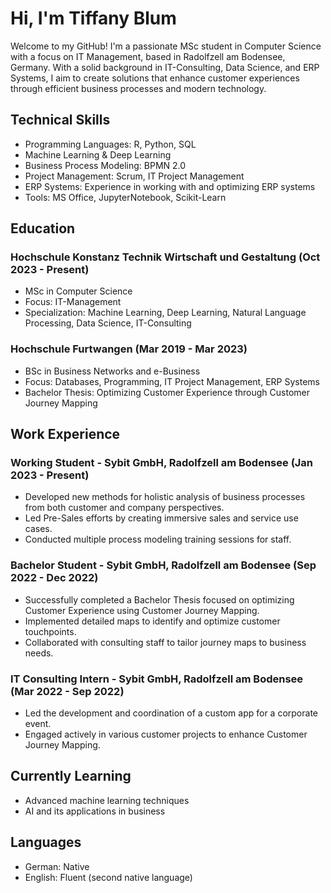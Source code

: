 # Hi, I'm Tiffany Blum 

Welcome to my GitHub! I'm a passionate MSc student in Computer Science with a focus on IT Management, based in Radolfzell am Bodensee, Germany. 
With a solid background in IT-Consulting, Data Science, and ERP Systems, I aim to create solutions that enhance customer experiences through efficient business processes and modern technology.

##  Technical Skills
- Programming Languages: R, Python, SQL
- Machine Learning & Deep Learning
- Business Process Modeling: BPMN 2.0
- Project Management: Scrum, IT Project Management
- ERP Systems: Experience in working with and optimizing ERP systems
- Tools: MS Office, JupyterNotebook, Scikit-Learn

## Education
### Hochschule Konstanz Technik Wirtschaft und Gestaltung (Oct 2023 - Present)
- MSc in Computer Science
- Focus: IT-Management
- Specialization: Machine Learning, Deep Learning, Natural Language Processing, Data Science, IT-Consulting
### Hochschule Furtwangen (Mar 2019 - Mar 2023)
- BSc in Business Networks and e-Business
- Focus: Databases, Programming, IT Project Management, ERP Systems
- Bachelor Thesis: Optimizing Customer Experience through Customer Journey Mapping

## Work Experience
### Working Student - Sybit GmbH, Radolfzell am Bodensee (Jan 2023 - Present)
- Developed new methods for holistic analysis of business processes from both customer and company perspectives.
- Led Pre-Sales efforts by creating immersive sales and service use cases.
- Conducted multiple process modeling training sessions for staff.

### Bachelor Student - Sybit GmbH, Radolfzell am Bodensee (Sep 2022 - Dec 2022)
- Successfully completed a Bachelor Thesis focused on optimizing Customer Experience using Customer Journey Mapping.
- Implemented detailed maps to identify and optimize customer touchpoints.
- Collaborated with consulting staff to tailor journey maps to business needs.

### IT Consulting Intern - Sybit GmbH, Radolfzell am Bodensee (Mar 2022 - Sep 2022)
- Led the development and coordination of a custom app for a corporate event.
- Engaged actively in various customer projects to enhance Customer Journey Mapping.

## Currently Learning
- Advanced machine learning techniques
- AI and its applications in business

## Languages
- German: Native
- English: Fluent (second native language)

<!---
tiffanykarolineblum/tiffanykarolineblum is a ✨ special ✨ repository because its `README.md` (this file) appears on your GitHub profile.
You can click the Preview link to take a look at your changes.
--->
